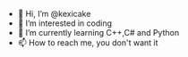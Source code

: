 - 👋 Hi, I’m @kexicake
- 👀 I’m interested in coding 
- 🌱 I’m currently learning C++,C# and Python 
- 📫 How to reach me, you don't want it
